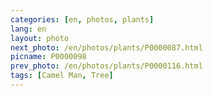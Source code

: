 ```yaml
---
categories: [en, photos, plants]
lang: en
layout: photo
next_photo: /en/photos/plants/P0000087.html
picname: P0000098
prev_photo: /en/photos/plants/P0000116.html
tags: [Camel Man, Tree]
---
```

